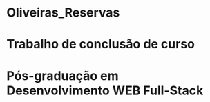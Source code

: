 # Oliveiras_Reservas
# Trabalho de conclusão de curso
# Pós-graduação em Desenvolvimento WEB Full-Stack
